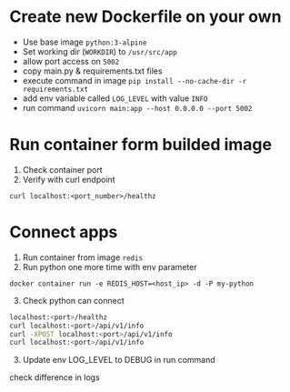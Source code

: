 # Create new Dockerfile on your own 

- Use base image `python:3-alpine`
- Set working dir (`WORKDIR`) to `/usr/src/app`
- allow port access on `5002`
- copy main.py & requirements.txt files
- execute command in image `pip install --no-cache-dir -r requirements.txt`
- add env variable called `LOG_LEVEL` with value `INFO`
- run command `uvicorn main:app --host 0.0.0.0 --port 5002`

# Run container form builded image
1. Check container port
2. Verify with curl endpoint

`curl localhost:<port_number>/healthz`

# Connect apps

1. Run container from image `redis`
2. Run python one more time with env parameter

`docker container run -e REDIS_HOST=<host_ip> -d -P my-python`

3. Check python can connect

```sh
localhost:<port>/healthz
curl localhost:<port>/api/v1/info
curl -XPOST localhost:<port>/api/v1/info
curl localhost:<port>/api/v1/info
```

3. Update env LOG_LEVEL to DEBUG in run command


check difference in logs
